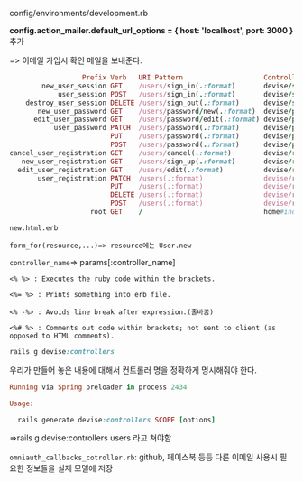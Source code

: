 config/environments/development.rb



**config.action_mailer.default_url_options = { host: 'localhost', port: 3000 }** 추가

=> 이메일 가입시 확인 메일을 보내준다.



```ruby
                  Prefix Verb   URI Pattern                    Controller#Action
        new_user_session GET    /users/sign_in(.:format)       devise/sessions#new
            user_session POST   /users/sign_in(.:format)       devise/sessions#create
    destroy_user_session DELETE /users/sign_out(.:format)      devise/sessions#destroy
       new_user_password GET    /users/password/new(.:format)  devise/passwords#new
      edit_user_password GET    /users/password/edit(.:format) devise/passwords#edit
           user_password PATCH  /users/password(.:format)      devise/passwords#update
                         PUT    /users/password(.:format)      devise/passwords#update
                         POST   /users/password(.:format)      devise/passwords#create
cancel_user_registration GET    /users/cancel(.:format)        devise/registrations#cancel
   new_user_registration GET    /users/sign_up(.:format)       devise/registrations#new
  edit_user_registration GET    /users/edit(.:format)          devise/registrations#edit
       user_registration PATCH  /users(.:format)               devise/registrations#update
                         PUT    /users(.:format)               devise/registrations#update
                         DELETE /users(.:format)               devise/registrations#destroy
                         POST   /users(.:format)               devise/registrations#create
                    root GET    /                              home#index
```

`new.html.erb`

```
form_for(resource,...)=> resource에는 User.new
```

`controller_name`=>  params[:controller_name]

```
<% %> : Executes the ruby code within the brackets.
```

```
<%= %> : Prints something into erb file.
```

```
<% -%> : Avoids line break after expression.(줄바꿈)
```

```
<%# %> : Comments out code within brackets; not sent to client (as opposed to HTML comments).
```

```ruby
rails g devise:controllers
```

우리가 만들어 놓은 내용에 대해서 컨트롤러 명을 정확하게 명시해줘야 한다.

```ruby
Running via Spring preloader in process 2434

Usage:

  rails generate devise:controllers SCOPE [options]

```

=>rails g devise:controllers users 라고 쳐야함

`omniauth_callbacks_cotroller.rb`: github, 페이스북 등등 다른 이메일 사용시 필요한 정보들을 실제 모델에 저장

